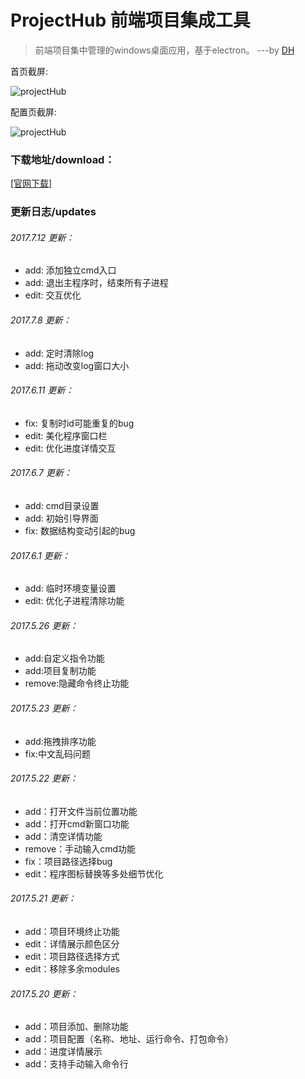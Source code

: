 # ProjectHub 前端项目集成工具 

> 前端项目集中管理的windows桌面应用，基于electron。 ---by [DH](http://denghao.me)

首页截屏:

![projectHub][1]


配置页截屏:

![projectHub][2]


### 下载地址/download：
[[官网下载]](http://denghao.me/index.php/archives/ProjectHub.html)

### 更新日志/updates
###### 2017.7.12 更新：
- add: 添加独立cmd入口 
- add: 退出主程序时，结束所有子进程
- edit: 交互优化

###### 2017.7.8 更新：
- add: 定时清除log 
- add: 拖动改变log窗口大小

###### 2017.6.11 更新：
- fix: 复制时id可能重复的bug
- edit: 美化程序窗口栏 
- edit: 优化进度详情交互

###### 2017.6.7 更新：
- add: cmd目录设置
- add: 初始引导界面
- fix: 数据结构变动引起的bug

###### 2017.6.1 更新：
- add: 临时环境变量设置
- edit: 优化子进程清除功能

###### 2017.5.26 更新：
- add:自定义指令功能
- add:项目复制功能
- remove:隐藏命令终止功能

###### 2017.5.23 更新：
- add:拖拽排序功能
- fix:中文乱码问题

###### 2017.5.22 更新：
- add：打开文件当前位置功能
- add：打开cmd新窗口功能
- add：清空详情功能
- remove：手动输入cmd功能
- fix：项目路径选择bug
- edit：程序图标替换等多处细节优化


###### 2017.5.21 更新：
- add：项目环境终止功能
- edit：详情展示颜色区分
- edit：项目路径选择方式
- edit：移除多余modules

###### 2017.5.20 更新：
- add：项目添加、删除功能
- add：项目配置（名称、地址、运行命令、打包命令）
- add：进度详情展示
- add：支持手动输入命令行

[1]: src/image/screen1.jpg
[2]: src/image/screen2.jpg
